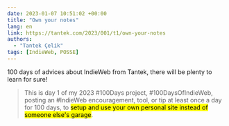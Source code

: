 ```yaml
---
date: 2023-01-07 10:51:02 +00:00
title: "Own your notes"
lang: en
link: https://tantek.com/2023/001/t1/own-your-notes
authors:
  - "Tantek Çelik"
tags: [IndieWeb, POSSE]
---
```


100 days of advices about IndieWeb from Tantek, there will be plenty to learn for sure!

> This is day 1 of my 2023 #100Days project, #100DaysOfIndieWeb, posting an #IndieWeb encouragement, tool, or tip at least once a day for 100 days, to <mark>setup and use your own personal site instead of someone else's garage</mark>.
